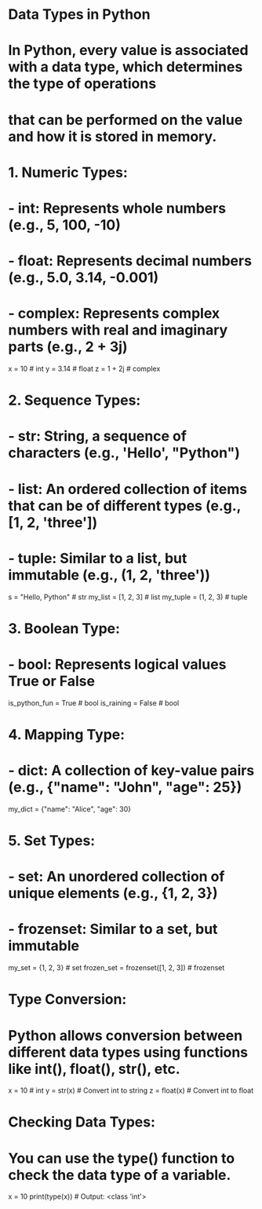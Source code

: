 # Data Types in Python

# In Python, every value is associated with a data type, which determines the type of operations
# that can be performed on the value and how it is stored in memory.

# 1. Numeric Types:
# - int: Represents whole numbers (e.g., 5, 100, -10)
# - float: Represents decimal numbers (e.g., 5.0, 3.14, -0.001)
# - complex: Represents complex numbers with real and imaginary parts (e.g., 2 + 3j)

x = 10        # int
y = 3.14      # float
z = 1 + 2j    # complex

# 2. Sequence Types:
# - str: String, a sequence of characters (e.g., 'Hello', "Python")
# - list: An ordered collection of items that can be of different types (e.g., [1, 2, 'three'])
# - tuple: Similar to a list, but immutable (e.g., (1, 2, 'three'))

s = "Hello, Python"  # str
my_list = [1, 2, 3]  # list
my_tuple = (1, 2, 3) # tuple

# 3. Boolean Type:
# - bool: Represents logical values True or False

is_python_fun = True   # bool
is_raining = False     # bool

# 4. Mapping Type:
# - dict: A collection of key-value pairs (e.g., {"name": "John", "age": 25})

my_dict = {"name": "Alice", "age": 30}

# 5. Set Types:
# - set: An unordered collection of unique elements (e.g., {1, 2, 3})
# - frozenset: Similar to a set, but immutable

my_set = {1, 2, 3}               # set
frozen_set = frozenset([1, 2, 3]) # frozenset

# Type Conversion:
# Python allows conversion between different data types using functions like int(), float(), str(), etc.

x = 10         # int
y = str(x)     # Convert int to string
z = float(x)   # Convert int to float

# Checking Data Types:
# You can use the type() function to check the data type of a variable.

x = 10
print(type(x))  # Output: <class 'int'>
